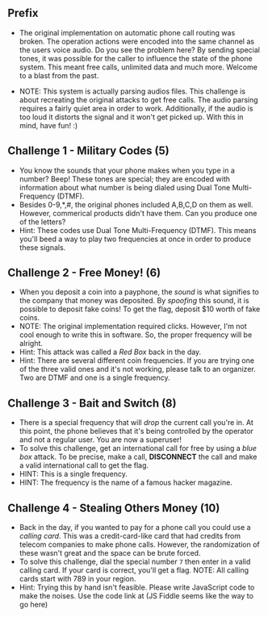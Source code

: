 ## Prefix 
- The original implementation on automatic phone call routing was broken. The operation actions were encoded into the same channel as the users voice audio. Do you see the problem here? By sending special tones, it was possible for the caller to influence the state of the phone system. This meant free calls, unlimited data and much more. Welcome to a blast from the past. 

- NOTE: This system is actually parsing audios files. This challenge is about recreating the original attacks to get free calls. The audio parsing requires a fairly quiet area in order to work. Additionally, if the audio is too loud it distorts the signal and it won't get picked up. With this in mind, have fun! :) 

## Challenge 1 - Military Codes (5) 
- You know the sounds that your phone makes when you type in a number? Beep! These tones are special; they are encoded with information about what number is being dialed using Dual Tone Multi-Frequency (DTMF). 
- Besides 0-9,*,#, the original phones included A,B,C,D on them as well. However, commerical products didn't have them. Can you produce one of the letters? 
- Hint: These codes use Dual Tone Multi-Frequency (DTMF). This means you'll beed a way to play two frequencies at once in order to produce these signals. 


## Challenge 2 - Free Money! (6) 
- When you deposit a coin into a payphone, the <i>sound</i> is what signifies to the company that money was deposited. By <i>spoofing</i> this sound, it is possible to deposit fake coins! To get the flag, deposit $10 worth of fake coins. 
- NOTE: The original implementation required clicks. However, I'm not cool enough to write this in software. So, the proper frequency will be alright. 
- Hint: This attack was called a <i>Red Box</i> back in the day. 
- Hint: There are several different coin frequencies. If you are trying one of the three valid ones and it's not working, please talk to an organizer. Two are DTMF and one is a single frequency.

## Challenge 3 - Bait and Switch (8) 
- There is a special frequency that will <i>drop</i> the current call you're in. At this point, the phone believes that it's being controlled by the operator and not a regular user. You are now a superuser! 
- To solve this challenge, get an international call for free by using a <i>blue box</i> attack. To be precise, make a call, <b>DISCONNECT</b> the call and make a valid international call to get the flag. 
- HINT: This is a single frequency. 
- HINT: The frequency is the name of a famous hacker magazine. 

## Challenge 4 - Stealing Others Money (10) 
- Back in the day, if you wanted to pay for a phone call you could use a <i>calling card</i>. This was a credit-card-like card that had credits from telecom companies to make phone calls. However, the randomization of these wasn't great and the space can be brute forced. 
- To solve this challenge, dial the special number <code>7</code> then enter in a valid calling card. If your card is correct, you'll get a flag. NOTE: All calling cards start with 789 in your region.
- Hint: Trying this by hand isn't feasible. Please write JavaScript code to make the noises. Use the code link at <TODO> (JS Fiddle seems like the way to go here) 
